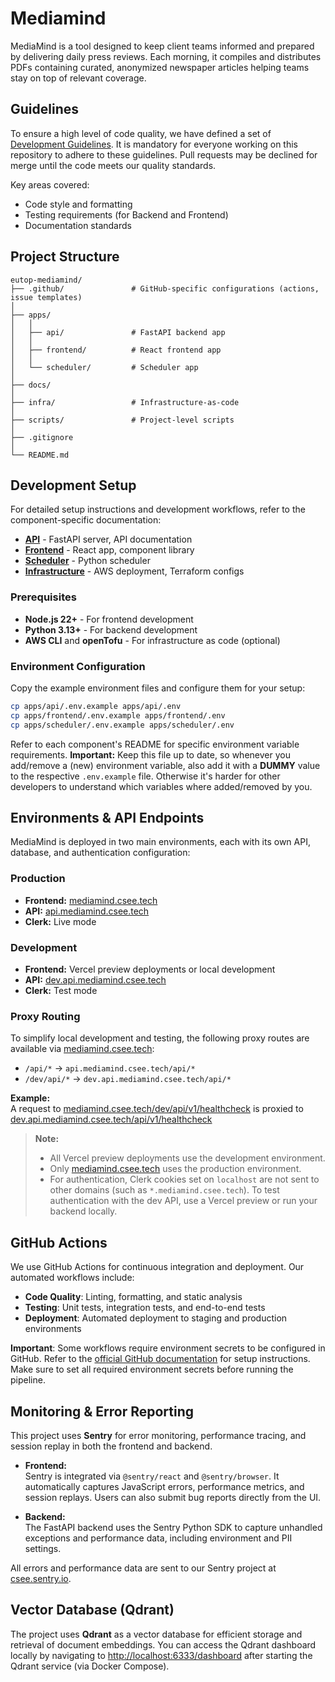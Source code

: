 # Mediamind

MediaMind is a tool designed to keep client teams informed and prepared by
delivering daily press reviews. Each morning, it compiles and distributes PDFs
containing curated, anonymized newspaper articles helping teams stay on top of
relevant coverage.

## Guidelines

To ensure a high level of code quality, we have defined a set of [Development Guidelines](./docs/GUIDELINES.md). It is mandatory for everyone working on this repository to adhere to these guidelines. Pull requests may be declined for merge until the code meets our quality standards.

Key areas covered:

- Code style and formatting
- Testing requirements (for Backend and Frontend)
- Documentation standards

## Project Structure

```
eutop-mediamind/
├── .github/               # GitHub-specific configurations (actions, issue templates)
│
├── apps/
│   │      
│   ├── api/               # FastAPI backend app
│   │      
│   ├── frontend/          # React frontend app
│   │      
│   └── scheduler/         # Scheduler app
│
├── docs/
│
├── infra/                 # Infrastructure-as-code
│
├── scripts/               # Project-level scripts
│
├── .gitignore
│
└── README.md
```

## Development Setup

For detailed setup instructions and development workflows, refer to the component-specific documentation:

- **[API](./apps/api/README.md)** - FastAPI server, API documentation
- **[Frontend](./apps/frontend/README.md)** - React app, component library
- **[Scheduler](./apps/scheduler/README.md)** - Python scheduler
- **[Infrastructure](./infra/README.md)** - AWS deployment, Terraform configs

### Prerequisites

- **Node.js 22+** - For frontend development
- **Python 3.13+** - For backend development
- **AWS CLI** and **openTofu** - For infrastructure as code (optional)

### Environment Configuration

Copy the example environment files and configure them for your setup:

```bash
cp apps/api/.env.example apps/api/.env
cp apps/frontend/.env.example apps/frontend/.env
cp apps/scheduler/.env.example apps/scheduler/.env
```

Refer to each component's README for specific environment variable requirements.
**Important:** Keep this file up to date, so whenever you add/remove a (new) environment variable, also add it with a **DUMMY** value to the respective `.env.example` file. Otherwise it's harder for other developers to understand which variables where added/removed by you.

## Environments & API Endpoints

MediaMind is deployed in two main environments, each with its own API, database, and authentication configuration:

### Production

- **Frontend:** [mediamind.csee.tech](https://mediamind.csee.tech)
- **API:** [api.mediamind.csee.tech](https://api.mediamind.csee.tech)
- **Clerk:** Live mode

### Development

- **Frontend:** Vercel preview deployments or local development
- **API:** [dev.api.mediamind.csee.tech](https://dev.api.mediamind.csee.tech)
- **Clerk:** Test mode

### Proxy Routing

To simplify local development and testing, the following proxy routes are available via [mediamind.csee.tech](https://mediamind.csee.tech):

- `/api/*` → `api.mediamind.csee.tech/api/*`
- `/dev/api/*` → `dev.api.mediamind.csee.tech/api/*`

**Example:**  
A request to [mediamind.csee.tech/dev/api/v1/healthcheck](https://mediamind.csee.tech/dev/api/v1/healthcheck) is proxied to [dev.api.mediamind.csee.tech/api/v1/healthcheck](https://dev.api.mediamind.csee.tech/api/v1/healthcheck)

> **Note:**
>
> - All Vercel preview deployments use the development environment.
> - Only [mediamind.csee.tech](https://mediamind.csee.tech) uses the production environment.
> - For authentication, Clerk cookies set on `localhost` are not sent to other domains (such as `*.mediamind.csee.tech`). To test authentication with the dev API, use a Vercel preview or run your backend locally.

## GitHub Actions

We use GitHub Actions for continuous integration and deployment. Our automated workflows include:

- **Code Quality**: Linting, formatting, and static analysis
- **Testing**: Unit tests, integration tests, and end-to-end tests
- **Deployment**: Automated deployment to staging and production environments

**Important**: Some workflows require environment secrets to be configured in GitHub. Refer to the [official GitHub documentation](https://docs.github.com/en/actions/security-for-github-actions/security-guides/using-secrets-in-github-actions) for setup instructions. Make sure to set all required environment secrets before running the pipeline.

## Monitoring & Error Reporting

This project uses **Sentry** for error monitoring, performance tracing, and session replay in both the frontend and backend.

- **Frontend:**  
  Sentry is integrated via `@sentry/react` and `@sentry/browser`. It automatically captures JavaScript errors, performance metrics, and session replays. Users can also submit bug reports directly from the UI.

- **Backend:**  
  The FastAPI backend uses the Sentry Python SDK to capture unhandled exceptions and performance data, including environment and PII settings.

All errors and performance data are sent to our Sentry project at [csee.sentry.io](https://csee.sentry.io/).

## Vector Database (Qdrant)

The project uses **Qdrant** as a vector database for efficient storage and retrieval of document embeddings. You can access the Qdrant dashboard locally by navigating to [http://localhost:6333/dashboard](http://localhost:6333/dashboard) after starting the Qdrant service (via Docker Compose).
